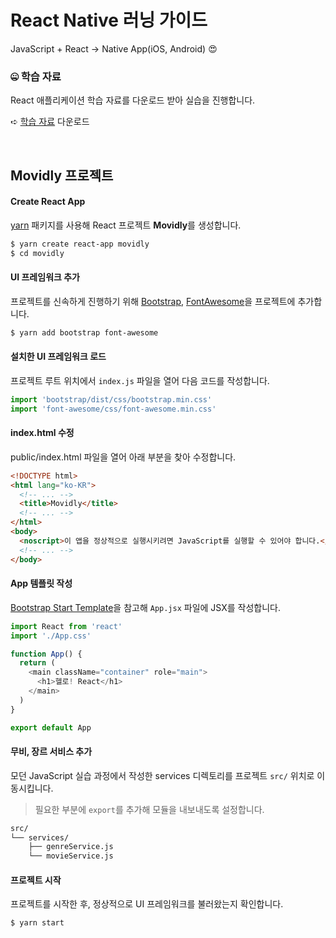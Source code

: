# React Native 러닝 가이드

JavaScript + React → Native App(iOS, Android) 😍

### 🤐 학습 자료

React 애플리케이션 학습 자료를 다운로드 받아 실습을 진행합니다.

➪ [학습 자료](https://github.com/yamoo9/react-native/archive/react-01-ex.zip) 다운로드

<br>

## Movidly 프로젝트

#### Create React App

[yarn](https://yarnpkg.org) 패키지를 사용해 React 프로젝트 **Movidly**를 생성합니다.

```sh
$ yarn create react-app movidly
$ cd movidly
```

#### UI 프레임워크 추가

프로젝트를 신속하게 진행하기 위해 [Bootstrap](https://getbootstrap.com/), [FontAwesome](https://fontawesome.com/)을 프로젝트에 추가합니다.

```sh
$ yarn add bootstrap font-awesome
```

#### 설치한 UI 프레임워크 로드

프로젝트 루트 위치에서 `index.js` 파일을 열어 다음 코드를 작성합니다.

```js
import 'bootstrap/dist/css/bootstrap.min.css'
import 'font-awesome/css/font-awesome.min.css'
```

#### index.html 수정

public/index.html 파일을 열어 아래 부분을 찾아 수정합니다.

```html
<!DOCTYPE html>
<html lang="ko-KR">
  <!-- ... -->
  <title>Movidly</title>
  <!-- ... -->
</html>
<body>
  <noscript>이 앱을 정상적으로 실행시키려면 JavaScript를 실행할 수 있어야 합니다.</noscript>
  <!-- ... -->
</body>
```

#### App 템플릿 작성

[Bootstrap Start Template](https://getbootstrap.com/docs/4.3/examples/starter-template/)을 참고해 `App.jsx` 파일에 JSX를 작성합니다.

```js
import React from 'react'
import './App.css'

function App() {
  return (
    <main className="container" role="main">
      <h1>헬로! React</h1>
    </main>
  )
}

export default App
```

#### 무비, 장르 서비스 추가

모던 JavaScript 실습 과정에서 작성한 services 디렉토리를 프로젝트 `src/` 위치로 이동시킵니다.

> 필요한 부분에 `export`를 추가해 모듈을 내보내도록 설정합니다.

```sh
src/
└── services/
    ├── genreService.js
    └── movieService.js
```

#### 프로젝트 시작

프로젝트를 시작한 후, 정상적으로 UI 프레임워크를 불러왔는지 확인합니다.

```sh
$ yarn start
```
